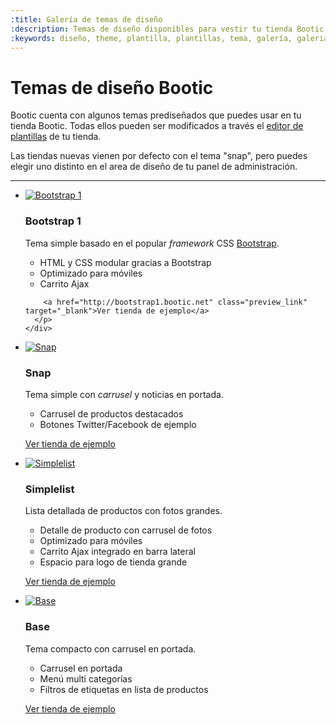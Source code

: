 ```yaml
---
:title: Galería de temas de diseño
:description: Temas de diseño disponibles para vestir tu tienda Bootic.
:keywords: diseño, theme, plantilla, plantillas, tema, galería, galeria, gallery, editor, simplelist, snap, base, bootstrap
---
```


# Temas de diseño Bootic

Bootic cuenta con algunos temas prediseñados que puedes usar en tu tienda Bootic. Todas ellos pueden ser modificados a través el [editor de plantillas](/es/diseno) de tu tienda.

<div class="tip">
  Las tiendas nuevas vienen por defecto con el tema "snap", pero puedes elegir uno distinto en el area de diseño de tu panel de administración.
</div>

<hr />

<ul class="media_items">
  <li class="media_item clearfix">
    <a href="http://bootstrap1.bootic.net" class="thumbnail" target="_blank" title="Ver tienda de ejemplo">
      <img src="/img/themes/gallery/bootstrap1/preview.png" alt="Bootstrap 1" />
    </a>
    <div class="info">
      <h3>Bootstrap 1</h3>
      <p>Tema simple basado en el popular <em>framework</em> CSS <a href="http://twitter.github.com/bootstrap/index.html">Bootstrap</a>.</p>
      <ul>
        <li>HTML y CSS modular gracias a Bootstrap</li>
        <li>Optimizado para móviles</li>
        <li>Carrito Ajax</li>
      </ul>
      <p class="buttons">

        <a href="http://bootstrap1.bootic.net" class="preview_link" target="_blank">Ver tienda de ejemplo</a>
      </p>
    </div>
  </li><!-- /bootstrap1 -->

  <li class="media_item clearfix">
    <a href="http://snap.bootic.net" class="thumbnail" target="_blank" title="Ver tienda de ejemplo">
      <img src="/img/themes/gallery/snap/preview.png" alt="Snap" />
    </a>
    <div class="info">
      <h3>Snap</h3>
      <p>Tema simple con <em>carrusel</em> y noticias en portada.</p>
      <ul>
        <li>Carrusel de productos destacados</li>
        <li>Botones Twitter/Facebook de ejemplo</li>
      </ul>
      <p class="buttons">
        <a href="http://snap.bootic.net" class="preview_link" target="_blank">Ver tienda de ejemplo</a>
      </p>
    </div>
  </li><!-- /snap -->

  <li class="media_item clearfix">
    <a href="http://simplelist.bootic.net" class="thumbnail" target="_blank" title="Ver tienda de ejemplo">
      <img src="/img/themes/gallery/simplelist/preview.png" alt="Simplelist" />
    </a>
    <div class="info">
      <h3>Simplelist</h3>
      <p>Lista detallada de productos con fotos grandes.</p>
      <ul>
        <li>Detalle de producto con carrusel de fotos</li>
        <li>Optimizado para móviles</li>
        <li>Carrito Ajax integrado en barra lateral</li>
        <li>Espacio para logo de tienda grande</li>
      </ul>
      <p class="buttons">
        <a href="http://simplelist.bootic.net" class="preview_link" target="_blank">Ver tienda de ejemplo</a>
      </p>
    </div>
  </li><!-- /simplelist -->

  <li class="media_item clearfix">
    <a href="http://tienda.inventario.cl" class="thumbnail" target="_blank" title="Ver tienda de ejemplo">
      <img src="/img/themes/gallery/base/preview.png" alt="Base" />
    </a>
    <div class="info">
      <h3>Base</h3>
      <p>Tema compacto con carrusel en portada.</p>
      <ul>
        <li>Carrusel en portada</li>
        <li>Menú multi categorías</li>
        <li>Filtros de etiquetas en lista de productos</li>
      </ul>
      <p class="buttons">
        <a href="http://tienda.inventario.cl" class="preview_link" target="_blank">Ver tienda de ejemplo</a>
      </p>
    </div>
  </li><!-- /base -->

</ul>
